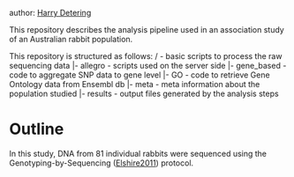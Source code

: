 author: [Harry Detering](mailto:harald.detering@gmail.com)

This repository describes the analysis pipeline used in an association study of an Australian rabbit population.

This repository is structured as follows:
/		- basic scripts to process the raw sequencing data
|- allegro	- scripts used on the server side
|- gene_based	- code to aggregate SNP data to gene level
|- GO		- code to retrieve Gene Ontology data from Ensembl db
|- meta         - meta information about the population studied
|- results      - output files generated by the analysis steps

# Outline

In this study, DNA from 81 individual rabbits were sequenced using the Genotyping-by-Sequencing ([Elshire2011][1]) protocol.

[1]: https://doi.org/10.1371/journal.pone.0019379
